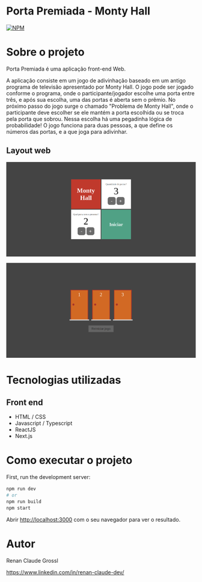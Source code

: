 # Porta Premiada - Monty Hall
[![NPM](https://img.shields.io/npm/l/react)](https://github.com/RenanClaude/porta-premiada/blob/main/LICENSE) 


# Sobre o projeto

Porta Premiada é uma aplicação front-end Web.

A aplicação consiste em um jogo de adivinhação baseado em um antigo programa de televisão apresentado por Monty Hall. O jogo pode ser jogado conforme o programa, onde o participante/jogador escolhe uma porta entre três, e após sua escolha, uma das portas é aberta sem o prêmio. No próximo passo do jogo surge o chamado "Problema de Monty Hall", onde o participante deve escolher se ele mantém a porta escolhida ou se troca pela porta que sobrou. Nessa escolha há uma pegadinha lógica de probabilidade! O jogo funciona para duas pessoas, a que define os números das portas, e a que joga para adivinhar.


## Layout web
![Web Page 1](https://github.com/RenanClaude/assets/blob/main/monty-hall.png)

![Web Page 2](https://github.com/RenanClaude/assets/blob/main/game.png)


# Tecnologias utilizadas
## Front end
- HTML / CSS
- Javascript / Typescript
- ReactJS
- Next.js


# Como executar o projeto

First, run the development server:

```bash
npm run dev
# or
npm run build
npm start
```

Abrir [http://localhost:3000](http://localhost:3000) com o seu navegador para ver o resultado.


# Autor

Renan Claude Grossl

https://www.linkedin.com/in/renan-claude-dev/

